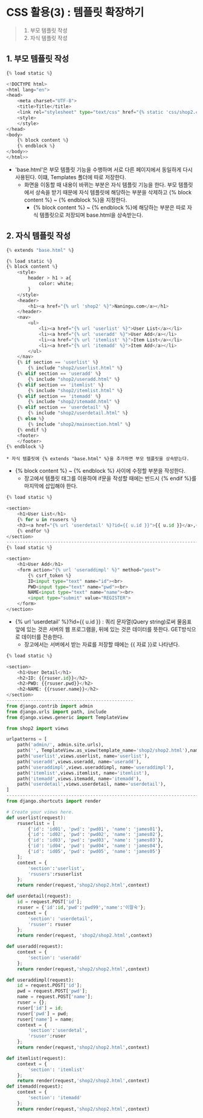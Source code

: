 # CSS 활용(3) : 템플릿 확장하기

> 1. 부모 템플릿 작성
> 2. 자식 템플릿 작성



## 1. 부모 템플릿 작성

```python
{% load static %}

<!DOCTYPE html>
<html lang="en">
<head>
    <meta charset="UTF-8">
    <title>Title</title>
    <link rel="stylesheet" type="text/css" href="{% static 'css/shop2.css' %}">
    <style>
    </style>
</head>
<body>
    {% block content %}
    {% endblock %}
</body>>
</html>>
```

 * 'base.html'은 부모 템플릿 기능을 수행하며 서로 다른 페이지에서 동일하게 다시 사용된다. 이떄, Templates 폴더에 따로 저장한다.
    *  화면을 이동할 때 내용이 바뀌는 부분은 자식 템플릿 기능을 한다. 부모 템플릿에서 상속을 받기 때문에 자식 템플릿에 해당하는 부분을 삭제하고 {% block content %} ~ {% endblock %}을 지정한다.
      	* {% block content %} ~ {% endblock %}에 해당하는 부분은 따로 자식 템플릿으로 저장되며 base.html을 상속받는다.



## 2. 자식 템플릿 작성

```python
{% extends "base.html" %}

{% load static %}
{% block content %}
    <style>
        header > h1 > a{
            color: white;
        }
    </style>
    <header>
        <h1><a href="{% url 'shop2' %}">Naningu.com</a></h1>
    </header>
    <nav>
        <ul>
            <li><a href="{% url 'userlist' %}">User List</a></li>
            <li><a href="{% url 'useradd' %}">User Add</a></li>
            <li><a href="{% url 'itemlist' %}">Item List</a></li>
            <li><a href="{% url 'itemadd' %}">Item Add</a></li>
        </ul>
    </nav>
    {% if section == 'userlist' %}
        {% include "shop2/userlist.html" %}
    {% elif section == 'useradd' %}
        {% include "shop2/useradd.html" %}
    {% elif section == 'itemlist' %}
        {% include "shop2/itemlist.html" %}
    {% elif section == 'itemadd' %}
        {% include "shop2/itemadd.html" %}
    {% elif section == 'userdetail' %}
        {% include "shop2/userdetail.html" %}
    {% else %}
        {% include "shop2/mainsection.html" %}
    {% endif %}
    <footer>
    </footer>
{% endblock %}
```

	* 자식 템플릿에 {% extends "base.html" %}을 추가하면 부모 템플릿을 상속받는다.
 * {% block content %} ~ {% endblock %} 사이에 수정할 부분을 작성한다.
   	* 장고에서 템플릿 태그를 이용하여 if문을 작성할 때에는 반드시 {% endif %}를 마지막에 삽입해야 한다.



```python
{% load static %}

<section>
    <h1>User List</h1>
    {% for u in rsusers %}
    <h3><a href="{% url 'userdetail' %}?id={{ u.id }}">{{ u.id }}</a>,{{ u.name }}</h3>
    {% endfor %}
</section>
-------------------------------------------------------------------------------
{% load static %}

<section>
    <h1>User Add</h1>
    <form action="{% url 'useraddimpl' %}" method="post">
        {% csrf_token %}
        ID<input type="text" name="id"><br>
        PWD<input type="text" name="pwd"><br>
        NAME<input type="text" name="name"><br>
        <input type="submit" value="REGISTER">
    </form>
</section>
```

 * {% url 'userdetail' %}?id={{ u.id }} : 쿼리 문자열(Query string)로써 물음표 앞에 있는 것은 서버의 웹 프로그램을, 뒤에 있는 것은 데이터를 뜻한다. GET방식으로 데이터를 전송한다.
   	* 장고에서는 서버에서 받는 자료를 저장할 때에는 {{ 자료 }}로 나타낸다.



```python
{% load static %}

<section>
    <h1>User Detail</h1>
    <h2>ID: {{rsuser.id}}</h2>
    <h2>PWD: {{rsuser.pwd}}</h2>
    <h2>NAME: {{rsuser.name}}</h2>
</section>
-----------------------------------------------
from django.contrib import admin
from django.urls import path, include
from django.views.generic import TemplateView

from shop2 import views

urlpatterns = [
    path('admin/', admin.site.urls),
    path('', TemplateView.as_view(template_name='shop2/shop2.html'),name='shop2'),
    path('userlist',views.userlist, name='userlist'),
    path('useradd',views.useradd, name='useradd'),
    path('useraddimpl',views.useraddimpl, name='useraddimpl'),
    path('itemlist',views.itemlist, name='itemlist'),
    path('itemadd',views.itemadd, name='itemadd'),
    path('userdetail',views.userdetail, name='userdetail'),
]
-------------------------------------------------------------------------------
from django.shortcuts import render

# Create your views here.
def userlist(request):
    rsuserlist = [
        {'id': 'id01', 'pwd': 'pwd01', 'name': 'james01'},
        {'id': 'id02', 'pwd': 'pwd02', 'name': 'james02'},
        {'id': 'id03', 'pwd': 'pwd03', 'name': 'james03'},
        {'id': 'id04', 'pwd': 'pwd04', 'name': 'james04'},
        {'id': 'id05', 'pwd': 'pwd05', 'name': 'james05'}
    ];
    context = {
        'section':'userlist',
        'rsusers':rsuserlist
    };
    return render(request,'shop2/shop2.html',context)

def userdetail(request):
    id = request.POST['id'];
    rsuser = {'id':id,'pwd':'pwd99','name':'이말숙'};
    context = {
        'section': 'userdetail',
        'rsuser': rsuser
    };
    return render(request, 'shop2/shop2.html',context)

def useradd(request):
    context = {
        'section': 'useradd'
    };
    return render(request,'shop2/shop2.html',context)

def useraddimpl(request):
    id = request.POST['id'];
    pwd = request.POST['pwd'];
    name = request.POST['name'];
    ruser = {};
    ruser['id'] = id;
    ruser['pwd'] = pwd;
    ruser['name'] = name;
    context = {
        'section':'userdetal',
        'rsuser':ruser
    };
    return render(request,'shop2/shop2.html',context)

def itemlist(request):
    context = {
        'section': 'itemlist'
    };
    return render(request,'shop2/shop2.html',context)
def itemadd(request):
    context = {
        'section': 'itemadd'
    };
    return render(request,'shop2/shop2.html',context)
```



